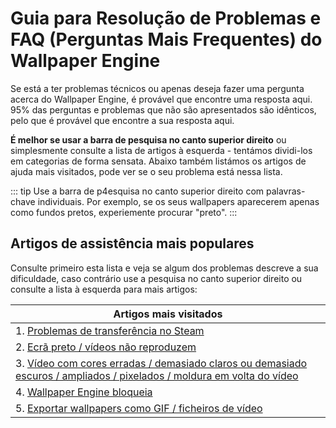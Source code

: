 # Guia para Resolução de Problemas e FAQ (Perguntas Mais Frequentes) do Wallpaper Engine
Se está a ter problemas técnicos ou apenas deseja fazer uma pergunta acerca do Wallpaper Engine, é provável que encontre uma resposta aqui. 95% das perguntas e problemas que não são apresentados são idênticos, pelo que é provável que encontre a sua resposta aqui.

**É melhor se usar a barra de pesquisa no canto superior direito** ou simplesmente consulte a lista de artigos à esquerda - tentámos dividi-los em categorias de forma sensata. Abaixo também listámos os artigos de ajuda mais visitados, pode ver se o seu problema está nessa lista.

::: tip
Use a barra de p4esquisa no canto superior direito com palavras-chave individuais. Por exemplo, se os seus wallpapers aparecerem apenas como fundos pretos, experiemente procurar "preto".
:::

## Artigos de assistência mais populares

Consulte primeiro esta lista e veja se algum dos problemas descreve a sua dificuldade, caso contrário use a pesquisa no canto superior direito ou consulte a lista à esquerda para mais artigos:

| **Artigos mais visitados**                                                                                                                      |
| ----------------------------------------------------------------------------------------------------------------------------------------------- |
| 1. [Problemas de transferência no Steam](steam/download.html)                                                                                   |
| 2. [Ecrã preto / vídeos não reproduzem](noshow/notplaying.html)                                                                                 |
| 3. [Vídeo com cores erradas / demasiado claros ou demasiado escuros / ampliados / pixelados / moldura em volta do vídeo](videos/artifacts.html) |
| 4. [Wallpaper Engine bloqueia](crash/application)                                                                                               |
| 5. [Exportar wallpapers como GIF / ficheiros de vídeo ](general/export)                                                                         |